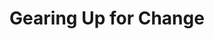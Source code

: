 ---
title: "Gearing Up for Change"

start_date: 2012-10-12
end_date: 2012-10-13

image_path:
event_url:

# venue:
location: Omni Interlocken Resort
address: 500 Interlocken Blvd
city: Broomfield
state: CO
zipcode: 80021
phone: (303) 438-6600
website: https://www.omnihotels.com/hotels/denver-interlocken

# offers:
price1: 0
price2: 0
registration:
---